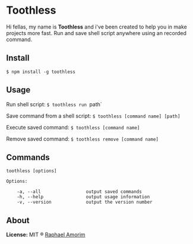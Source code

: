 # Toothless

Hi fellas, my name is **Toothless** and i've been created to help you in make projects more fast. Run and save shell script anywhere using an recorded command.

## Install

    $ npm install -g toothless

## Usage

Run shell script: `$ toothless run `path`

Save command from a shell script: `$ toothless [command name] [path]`

Execute saved command: `$ toothless [command name]`

Remove saved command: `$ toothless remove [command name]`


## Commands

    toothless [options]

    Options:

        -a, --all                 output saved commands
        -h, --help                output usage information
        -v, --version             output the version number


## About

**License:** MIT ® [Raphael Amorim](https://github.com/raphamorim)
